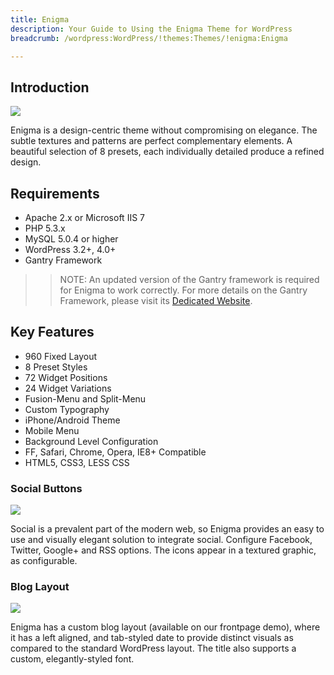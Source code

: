 ```yaml
---
title: Enigma
description: Your Guide to Using the Enigma Theme for WordPress
breadcrumb: /wordpress:WordPress/!themes:Themes/!enigma:Enigma

---
```


Introduction
-----

![][theme]

Enigma is a design-centric theme without compromising on elegance. The subtle textures and patterns are perfect complementary elements. A beautiful selection of 8 presets, each individually detailed produce a refined design.

Requirements
-----

* Apache 2.x or Microsoft IIS 7
* PHP 5.3.x
* MySQL 5.0.4 or higher
* WordPress 3.2+, 4.0+
* Gantry Framework

>> NOTE: An updated version of the Gantry framework is required for Enigma to work correctly. For more details on the Gantry Framework, please visit its [Dedicated Website][gantry].

Key Features
-----

* 960 Fixed Layout
* 8 Preset Styles
* 72 Widget Positions
* 24 Widget Variations
* Fusion-Menu and Split-Menu
* Custom Typography
* iPhone/Android Theme
* Mobile Menu
* Background Level Configuration
* FF, Safari, Chrome, Opera, IE8+ Compatible
* HTML5, CSS3, LESS CSS

### Social Buttons

![][socialbuttons]

Social is a prevalent part of the modern web, so Enigma provides an easy to use and visually elegant solution to integrate social. Configure Facebook, Twitter, Google+ and RSS options. The icons appear in a textured graphic, as configurable.

### Blog Layout

![][bloglayout]

Enigma has a custom blog layout (available on our frontpage demo), where it has a left aligned, and tab-styled date to provide distinct visuals as compared to the standard WordPress layout. The title also supports a custom, elegantly-styled font.

[gantry]: http://www.gantry-framework.org/
[gantry_install]: ../../start/gantry.md
[download]: http://www.rockettheme.com/wordpress-downloads/club/3516-Enigma
[theme]: assets/enigma.jpeg
[socialbuttons]: assets/socialbuttons.jpg
[sprocket]: assets/roksprocket.jpg
[bloglayout]: assets/bloglayout.jpg